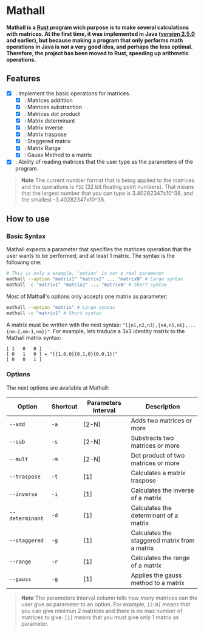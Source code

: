 # Mathall

<b> Mathall is a <a href="https://www.rust-lang.org/">Rust</a> program wich purpose is to make several calculations with matrices. At the first time, it was implemented in Java (<a href="https://github.com/Filipondios/The-Mathall-Project/releases/tag/v2.5.0">version 2.5.0</a> and earlier), but because making a program that only performs math operations in Java is not a very good idea, and perhaps the less optimal. Therefore, the project has been moved to Rust, speeding up arithmetic operations. </b>

## Features

- [X] : Implement the basic operations for matrices.
  - [X] : Matrices addittion 
  - [X] : Matrices substraction
  - [X] : Matrices dot product
  - [X] : Matrix determinant
  - [X] : Matrix inverse
  - [X] : Matrix traspose
  - [X] : Staggered matrix
  - [X] : Matrix Range
  - [X] : Gauss Method to a matrix
- [X] : Ability of reading matrices that the user type as the parameters of the program.

> **Note**
> The current number format that is being applied to the matrices and the operations is `f32` (32 bit floating point numbers). That means that the largest number that you can type is 3.40282347x10^38, and the smallest -3.40282347x10^38.

## How to use
### Basic Syntax
Mathall expects a parameter that specifies the matrices operation that the user wants to be performed, and at least 1 matrix. The syntax is the following one:
```bash
# This is only a example, "option" is not a real parameter
mathall --option "matrix1" "matrix2" ... "matrixN" # Large syntax
mathall -o "matrix1" "matrix2" ... "matrixN" # Short syntax
``` 
Most of Mathall's options only accepts one matrix as parameter:
```bash
mathall --option "matrix" # Large syntax
mathall -o "matrix1" # Short syntax
``` 
A matrix must be written with the next syntax: `"[{n1,n2,n3},{n4,n5,n6},...{nm-2,nm-1,nm}]"`. For example, lets traduce a 3x3 identity matrix to the Mathall matrix syntax:
```
[ 1   0   0 ]
[ 0   1   0 ] = "[{1,0,0}{0,1,0}{0,0,1}]"
[ 0   0   1 ]
```

### Options
The next options are available at Mathall:

| Option | Shortcut | Parameters Interval | Description |
|---|---|---|---|
| `--add` | `-a` | [2-N] | Adds two matrices or more |
| `--sub` | `-s` | [2-N] | Substracts two matrices or more |
| `--mult` | `-m` | [2-N] | Dot product of two matrices or more |
| `--traspose` | `-t` | [1] | Calculates a matrix traspose |
| `--inverse` | `-i` | [1] | Calculates the inverse of a matrix |
| `--determinant` | `-d` | [1] | Calculates the determinant of a matrix |
| `--staggered` | `-g` | [1] | Calculates the staggered matrix from a matrix |
| `--range` | `-r` | [1] | Calculates the range of a matrix |
| `--gauss` | `-g` | [1] | Applies the gauss method to a matrix |

> **Note**
> The parameters Interval column tells how many matrices can the user give as parameter to an option. For example, `[2-N]` means that you can give minimun 2 matrices and there is no max number of matrices to give. `[1]` means that you must give only 1 matrix as parameter.
